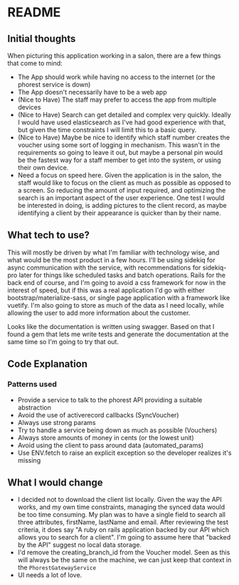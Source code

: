 # README

## Initial thoughts

When picturing this application working in a salon, there are a few things that come to mind:

- The App should work while having no access to the internet (or the phorest service is down)
- The App doesn't necessarily have to be a web app
-  (Nice to Have) The staff may prefer to access the app from multiple devices
- (Nice to Have) Search can get detailed and complex very quickly. Ideally I would have used elasticsearch as I've had good experience with that, but given the time constraints I will limit this to a basic query.
- (Nice to Have) Maybe be nice to identify which staff number creates the voucher using some sort of logging in mechanism. This wasn't in the requirements so going to leave it out, but maybe a personal pin would be the fastest way for a staff member to get into the system, or using their own device.
- Need a focus on speed here. Given the application is in the salon, the staff would like to focus on the client as much as possible as opposed to a screen. So reducing the amount of input required, and optimizing the search is an important aspect of the user experience. One test I would be interested in doing, is adding pictures to the client record, as maybe identifying a client by their appearance is quicker than by their name.

## What tech to use?

This will mostly be driven by what I'm familiar with technology wise, and what would be the most product in a few hours. I'll be using sidekiq for async communication with the service, with recommendations for sidekiq-pro later for things like scheduled tasks and batch operations. Rails for the back end of course, and I'm going to avoid a css framework for now in the interest of speed, but if this was a real application I'd go with either bootstrap/materialize-sass, or single page application with a framework like vuetify. I'm also going to store as much of the data as I need locally, while allowing the user to add more information about the customer.

Looks like the documentation is written using swagger. Based on that I found a gem that lets me write tests and generate the documentation at the same time so I'm going to try that out.

## Code Explanation
### Patterns used
 - Provide a service to talk to the phorest API providing a suitable abstraction
 - Avoid the use of activerecord callbacks (SyncVoucher)
 - Always use strong params
 - Try to handle a service being down as much as possible (Vouchers)
 - Always store amounts of money in cents (or the lowest unit)
 - Avoid using the client to pass around data (automated_params)
 - Use ENV.fetch to raise an explicit exception so the developer realizes it's missing

## What I would change

- I decided not to download the client list locally. Given the way the API works, and my own time constraints, managing the synced data would be too time consuming. My plan was to have a single field to search all three attributes, firstName, lastName and email. After reviewing the test criteria, it does say "A ruby on rails application backed by our API which allows you to search for a client". I'm going to assume here that "backed by the API" suggest no local data storage.
- I'd remove the creating_branch_id from the Voucher model. Seen as this will always be the same on the machine, we can just keep that context in the `PhorestGatewayService`
- UI needs a lot of love.
